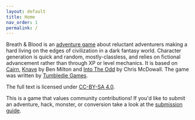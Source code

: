 ```yaml
---
layout: default
title: Home
nav_order: 1
permalink: /
---
```


Breath & Blood is an [adventure game](http://questingblog.com/adventure-game-vs-osr) about reluctant adventurers making a hard living on the edges of civilization in a dark fantasy world. Character generation is quick and random, mostly-classless, and relies on fictional advancement rather than through XP or level mechanics. It is based on [Cairn](https://yochaigal.itch.io/cairn), [Knave](https://www.drivethrurpg.com/product/250888/Knave) by Ben Milton and [Into The Odd](https://chrismcdee.itch.io/electric-bastionland) by Chris McDowall. The game was written by [Tumbledie Games](https://www.tumbledie.com).
 
The full text is licensed under [CC-BY-SA 4.0](https://creativecommons.org/licenses/by-sa/4.0/).  

This is a game that values community contributions! If you'd like to submit an adventure, hack, monster, or conversion take a look at the [submission guide](/submissions/submission-guide).
